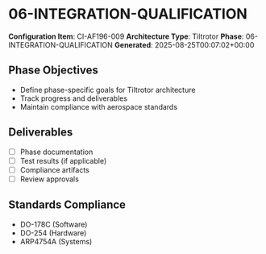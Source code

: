 # 06-INTEGRATION-QUALIFICATION

**Configuration Item**: CI-AF196-009
**Architecture Type**: Tiltrotor
**Phase**: 06-INTEGRATION-QUALIFICATION
**Generated**: 2025-08-25T00:07:02+00:00

## Phase Objectives
- Define phase-specific goals for Tiltrotor architecture
- Track progress and deliverables
- Maintain compliance with aerospace standards

## Deliverables
- [ ] Phase documentation
- [ ] Test results (if applicable)
- [ ] Compliance artifacts
- [ ] Review approvals

## Standards Compliance
- DO-178C (Software)
- DO-254 (Hardware)
- ARP4754A (Systems)
